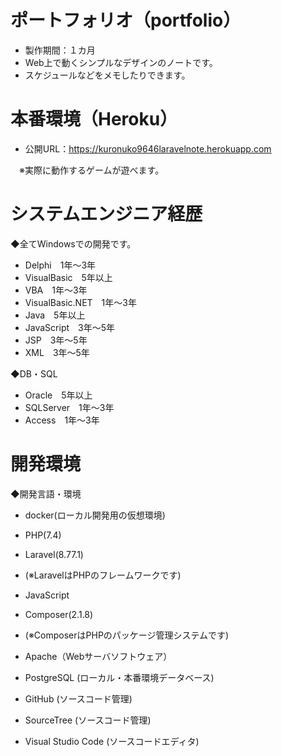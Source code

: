 # ポートフォリオ（portfolio）
* 製作期間：１カ月
* Web上で動くシンプルなデザインのノートです。
* スケジュールなどをメモしたりできます。

# 本番環境（Heroku）
* 公開URL：https://kuronuko9646laravelnote.herokuapp.com

　※実際に動作するゲームが遊べます。

# システムエンジニア経歴
◆全てWindowsでの開発です。
* Delphi　1年～3年
* VisualBasic　5年以上
* VBA　1年～3年
* VisualBasic.NET　1年～3年
* Java　5年以上
* JavaScript　3年～5年
* JSP　3年～5年
* XML　3年～5年

◆DB・SQL
* Oracle　5年以上
* SQLServer　1年～3年
* Access　1年～3年

# 開発環境
◆開発言語・環境
* docker(ローカル開発用の仮想環境)

* PHP(7.4)
* Laravel(8.77.1)
* (※LaravelはPHPのフレームワークです)
* JavaScript
* Composer(2.1.8)
* (※ComposerはPHPのパッケージ管理システムです)

* Apache（Webサーバソフトウェア）
* PostgreSQL (ローカル・本番環境データベース)

* GitHub (ソースコード管理)
* SourceTree (ソースコード管理)
* Visual Studio Code (ソースコードエディタ)
